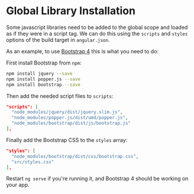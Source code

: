 # Global Library Installation

Some javascript libraries need to be added to the global scope and loaded as if
they were in a script tag.
We can do this using the `scripts` and `styles` options of the build target in `angular.json`.

As an example, to use [Bootstrap 4](https://getbootstrap.com/docs/4.0/getting-started/introduction/)
this is what you need to do:

First install Bootstrap from `npm`:

```bash
npm install jquery --save
npm install popper.js --save
npm install bootstrap --save
```

Then add the needed script files to `scripts`:

```json
"scripts": [
  "node_modules/jquery/dist/jquery.slim.js",
  "node_modules/popper.js/dist/umd/popper.js",
  "node_modules/bootstrap/dist/js/bootstrap.js"
],
```

Finally add the Bootstrap CSS to the `styles` array:
```json
"styles": [
  "node_modules/bootstrap/dist/css/bootstrap.css",
  "src/styles.css"
],
```

Restart `ng serve` if you're running it, and Bootstrap 4 should be working on your app.
